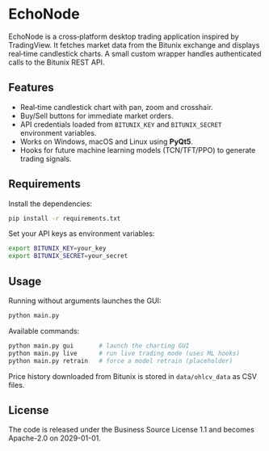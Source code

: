 # EchoNode

EchoNode is a cross‑platform desktop trading application inspired by TradingView. It fetches market data from the Bitunix exchange and displays real‑time candlestick charts. A small custom wrapper handles authenticated calls to the Bitunix REST API.

## Features
* Real‑time candlestick chart with pan, zoom and crosshair.
* Buy/Sell buttons for immediate market orders.
* API credentials loaded from `BITUNIX_KEY` and `BITUNIX_SECRET` environment variables.
* Works on Windows, macOS and Linux using **PyQt5**.
* Hooks for future machine learning models (TCN/TFT/PPO) to generate trading signals.

## Requirements
Install the dependencies:
```bash
pip install -r requirements.txt
```
Set your API keys as environment variables:
```bash
export BITUNIX_KEY=your_key
export BITUNIX_SECRET=your_secret
```

## Usage
Running without arguments launches the GUI:
```bash
python main.py
```
Available commands:
```bash
python main.py gui       # launch the charting GUI
python main.py live      # run live trading mode (uses ML hooks)
python main.py retrain   # force a model retrain (placeholder)
```
Price history downloaded from Bitunix is stored in `data/ohlcv_data` as CSV files.

## License
The code is released under the Business Source License 1.1 and becomes Apache-2.0 on 2029-01-01.
